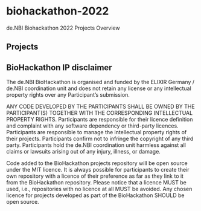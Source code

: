 # biohackathon-2022
de.NBI Biohackathon 2022 Projects Overview

## Projects 

## BioHackathon IP disclaimer

The de.NBI BioHackathon is organised and funded by the ELIXIR Germany / de.NBI coordination unit and does not retain any license or any intellectual property rights over any Participant’s submission.

ANY CODE DEVELOPED BY THE PARTICIPANTS SHALL BE OWNED BY THE PARTICIPANT(S) TOGETHER WITH THE CORRESPONDING INTELLECTUAL PROPERTY RIGHTS. Participants are responsible for their licence definition and complaint with any software dependency or third-party licences. Participants are responsible to manage the intellectual property rights of their projects. Participants confirm not to infringe the copyright of any third party. Participants hold the de.NBI coordination unit harmless against all claims or lawsuits arising out of any injury, illness, or damage.

Code added to the BioHackathon projects repository will be open source under the MIT licence. It is always possible for participants to create their own repository with a licence of their preference as far as they link to it from the BioHackathon repository. Please notice that a licence MUST be used, i.e., repositories with no licence at all MUST be avoided. Any chosen licence for projects developed as part of the BioHackathon SHOULD be open source.
